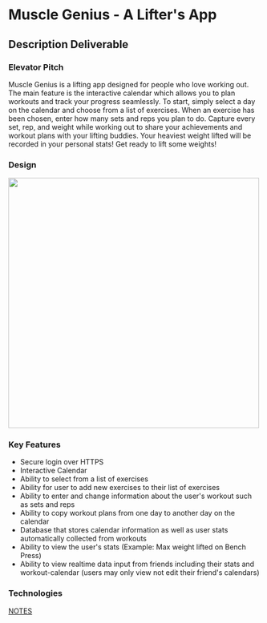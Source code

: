 # Muscle Genius - A Lifter's App
## Description Deliverable
### Elevator Pitch
Muscle Genius is a lifting app designed for people who love working out. The main feature is the interactive calendar which allows you to plan workouts and track your progress seamlessly. To start, simply select a day on the calendar and choose from a list of exercises. When an exercise has been chosen, enter how many sets and reps you plan to do. Capture every set, rep, and weight while working out to share your achievements and workout plans with your lifting buddies. Your heaviest weight lifted will be recorded in your personal stats! Get ready to lift some weights!
### Design
<img src="https://github.com/garretttolmanj/startup/assets/135668991/a15c7556-80dc-4cf7-8668-73da52949681" width="500"> 

### Key Features
+ Secure login over HTTPS
+ Interactive Calendar
+ Ability to select from a list of exercises
+ Ability for user to add new exercises to their list of exercises
+ Ability to enter and change information about the user's workout such as sets and reps
+ Ability to copy workout plans from one day to another day on the calendar
+ Database that stores calendar information as well as user stats automatically collected from workouts
+ Ability to view the user's stats \(Example: Max weight lifted on Bench Press)
+ Ability to view realtime data input from friends including their stats and workout-calendar \(users may only view not edit their friend's calendars)
### Technologies

[NOTES](https://github.com/garretttolmanj/startup/blob/main/notes.md)
